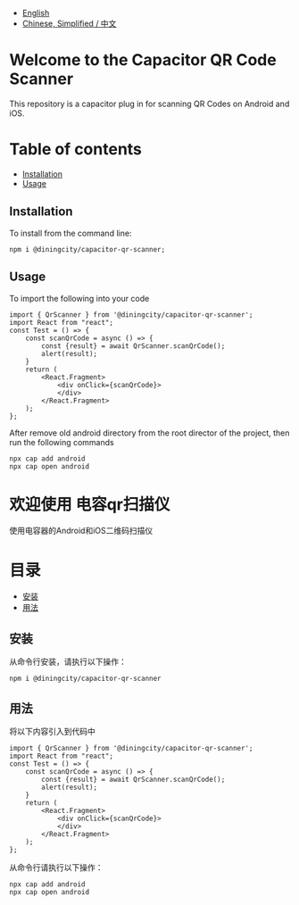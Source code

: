 - [English](#welcome-to-the-capacitor-qr-code-scanner)
- [Chinese, Simplified / 中文](#欢迎使用-电容qr扫描仪)

# Welcome to the Capacitor QR Code Scanner

This repository is a capacitor plug in for scanning QR Codes on Android and iOS.

# Table of contents

- [Installation](#Installation)
- [Usage](#Usage)

## Installation

To install from the command line:

````shell
npm i @diningcity/capacitor-qr-scanner;
````

## Usage

To import the following into your code

````react
import { QrScanner } from '@diningcity/capacitor-qr-scanner';
import React from "react";
const Test = () => {
    const scanQrCode = async () => {
        const {result} = await QrScanner.scanQrCode();
        alert(result);
    }
    return (
        <React.Fragment>
            <div onClick={scanQrCode}>
            </div>
        </React.Fragment>
    );
};
````

After remove old android directory from the root director of the project, then run the following commands
````shell
npx cap add android
npx cap open android
````



# 欢迎使用 电容qr扫描仪
使用电容器的Android和iOS二维码扫描仪
# 目录
- [安装](#安装)
- [用法](#用法)

## 安装
从命令行安装，请执行以下操作：
````shell
npm i @diningcity/capacitor-qr-scanner
````

## 用法
将以下内容引入到代码中
````react
import { QrScanner } from '@diningcity/capacitor-qr-scanner';
import React from "react";
const Test = () => {
    const scanQrCode = async () => {
        const {result} = await QrScanner.scanQrCode();
        alert(result);
    }
    return (
        <React.Fragment>
            <div onClick={scanQrCode}>
            </div>
        </React.Fragment>
    );
};
````

从命令行请执行以下操作：
````shell
npx cap add android
npx cap open android
````
